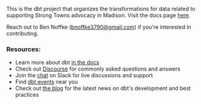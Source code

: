 This is the dbt project that organizes the transformations for data related to supporting Strong Towns advocacy in Madison. Visit the docs page [here](https://madison-data.house/docs/#!/overview).

Reach out to Ben Noffke (bnoffke3790@gmail.com) if you're interested in contributing.


### Resources:
- Learn more about dbt [in the docs](https://docs.getdbt.com/docs/introduction)
- Check out [Discourse](https://discourse.getdbt.com/) for commonly asked questions and answers
- Join the [chat](https://community.getdbt.com/) on Slack for live discussions and support
- Find [dbt events](https://events.getdbt.com) near you
- Check out [the blog](https://blog.getdbt.com/) for the latest news on dbt's development and best practices
